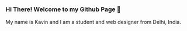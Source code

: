 ### Hi There! Welcome to my Github Page :wave:


My name is Kavin and I am a student and web designer from Delhi, India.

